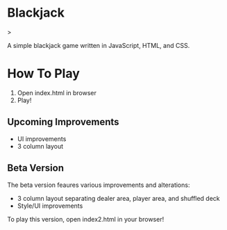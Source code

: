 <h1>Blackjack</h1>>

A simple blackjack game written in JavaScript, HTML, and CSS.

<h1>How To Play</h1>
<ol>
	<li>Open index.html in browser</li>
	<li>Play!</li>
</ol>



<h2>Upcoming Improvements</h2>
	<ul>
		<li>UI improvements</li>
		<li>3 column layout</li>
	</ul>


<h2>Beta Version</h2>
The beta version feaures various improvements and alterations:
	<ul>
		<li>3 column layout separating dealer area, player area, and shuffled deck</li>
		<li>Style/UI improvements</li>
	</ul>

To play this version, open index2.html in your browser!
